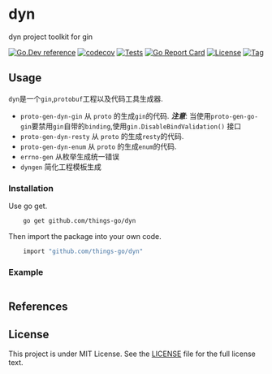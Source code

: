 # dyn

dyn project toolkit for gin

[![Go.Dev reference](https://img.shields.io/badge/go.dev-reference-blue?logo=go&logoColor=white)](https://pkg.go.dev/github.com/things-go/dyn?tab=doc)
[![codecov](https://codecov.io/gh/things-go/dyn/branch/main/graph/badge.svg)](https://codecov.io/gh/things-go/dyn)
[![Tests](https://github.com/things-go/dyn/actions/workflows/ci.yml/badge.svg)](https://github.com/things-go/dyn/actions/workflows/ci.yml)
[![Go Report Card](https://goreportcard.com/badge/github.com/things-go/dyn)](https://goreportcard.com/report/github.com/things-go/dyn)
[![License](https://img.shields.io/github/license/things-go/dyn)](https://raw.githubusercontent.com/things-go/dyn/main/LICENSE)
[![Tag](https://img.shields.io/github/v/tag/things-go/dyn)](https://github.com/things-go/dyn/tags)

## Usage

`dyn`是一个`gin`,`protobuf`工程以及代码工具生成器.

- `proto-gen-dyn-gin` 从 `proto` 的生成`gin`的代码.
  ***注意***: 当使用`proto-gen-go-gin`要禁用`gin`自带的`binding`,使用`gin.DisableBindValidation()` 接口
- `proto-gen-dyn-resty` 从 `proto` 的生成`resty`的代码.
- `proto-gen-dyn-enum` 从 `proto` 的生成`enum`的代码.
- `errno-gen` 从枚举生成统一错误
- `dyngen` 简化工程模板生成
  
### Installation

Use go get.

```bash
    go get github.com/things-go/dyn
```

Then import the package into your own code.

```bash
    import "github.com/things-go/dyn"
```

### Example

[embedmd]:# (_examples/main.go go)
```go

```

## References

## License

This project is under MIT License. See the [LICENSE](LICENSE) file for the full license text.
